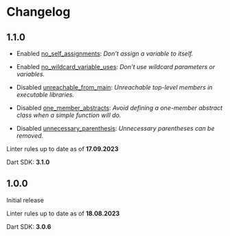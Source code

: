 # Changelog

## 1.1.0

- Enabled [no_self_assignments](https://dart.dev/tools/linter-rules/no_self_assignments):
  _Don’t assign a variable to itself._

- Enabled [no_wildcard_variable_uses](https://dart.dev/tools/linter-rules/no_wildcard_variable_uses):
  _Don’t use wildcard parameters or variables._

- Disabled [unreachable_from_main](https://dart.dev/tools/linter-rules/unreachable_from_main):
  _Unreachable top-level members in executable libraries._

- Disabled [one_member_abstracts](https://dart.dev/tools/linter-rules/one_member_abstracts):
  _Avoid defining a one-member abstract class when a simple function will do._

- Disabled [unnecessary_parenthesis](https://dart.dev/tools/linter-rules/unnecessary_parenthesis):
  _Unnecessary parentheses can be removed._

Linter rules up to date as of **17.09.2023**

Dart SDK: **3.1.0**

## 1.0.0

Initial release

Linter rules up to date as of **18.08.2023**

Dart SDK: **3.0.6**
